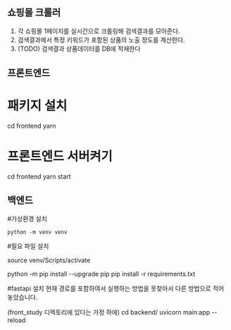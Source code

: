 ## 쇼핑몰 크롤러
1. 각 쇼핑몰 1페이지를 실시간으로 크롤링해 검색결과를 모아준다.
2. 검색결과에서 특정 키워드가 포함된 상품의 노출 정도를 계산한다.
3. (TODO) 검색결과 상품데이터를 DB에 적재한다

## 프론트엔드
# 패키지 설치
cd frontend
yarn

# 프론트엔드 서버켜기
cd frontend
yarn start

## 백엔드
#가상환경 설치

`python -m venv venv`

#필요 파일 설치

source venv/Scripts/activate

python -m pip install --upgrade pip
pip install -r requirements.txt

#fastapi 설치
현재 경로를 포함하여서 실행하는 방법을 못찾아서 다른 방법으로 적어놓았습니다.

(front_study 디렉토리에 있다는 가정 하에)
cd backend/
uvicorn main:app --reload